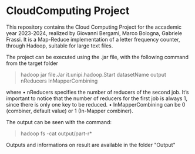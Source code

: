 # CloudComputing Project

This repository contains the Cloud Computing Project for the accademic year 2023-2024, realized by Giovanni Bergami, Marco Bologna, Gabriele Frassi.
It is a Map-Reduce implementation of a letter frequency counter, through Hadoop, suitable for large text files.

The project can be executed using the .jar file, with the following command from the target folder
> hadoop jar file.Jar it.unipi.hadoop.Start datasetName output nReducers InMapperCombining

where
• nReducers specifies the number of reducers of the second job. It’s important to notice that the number of reducers for the first job is always 1, since there is only one key to be reduced.
• InMapperCombining can be 0 (combiner, default value) or 1 (In-Mapper combiner).

The output can be seen with the command:
> hadoop fs -cat output/part-r*

Outputs and informations on result are available in the folder "Output"
